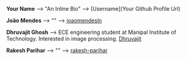 **Your Name** --> "An Inline Bio" --> [Username](Your Github Profile Url)

**João Mendes** --> "" --> [joaomendesln](https://github.com/joaomendesln)

**Dhruvajit Ghosh** --> ECE engineering student at Manipal Institute of Technology. Interested in image processing. [Dhruvajit](https://github.com/Dhruvajit)

**Rakesh Parihar** --> "" --> [rakesh-parihar](https://github.com/rakesh-parihar)
